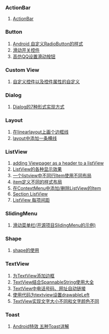 ### ActionBar

1. [ActionBar][actionbar1]


### Button

1. [Android 自定义RadioButton的样式][button1]
2. [滑动开关控件][button2]
3. [高仿QQ设置滑动按钮][button3]


### Custom View

1. [自定义控件以及控件属性的自定义][custom1]

### Dialog

1. [Dialog的7种形式实现方式][dialog1]

### Layout

1. [在linearlayout上画个边框线][layout1]
2. [layout中添加一条横线][layout2]

### ListView

1. [adding Viewpager as a header to a listView][listview1]
2. [ListView的各种显示效果][listview2]
3. [一个listview中不同行Item使用不同布局][listview3]
4. [item定义不同的样式布局][listview4]
5. [在ContextMenu中添加/删除ListView的Item][listview5]
6. [Section ListView][listview6]
7. [ListView 每项间距][listview7]
 


### SlidingMenu

1. [滑动菜单栏(开源项目SlidingMenu的示例)][sliding1]

### Shape

1. [shape的使用][shape1]


### TextView

1. [为TextView添加边框][text1]
2. [TextView结合SpannableString使用大全][text2]
3. [TextView中电话号码、网址自动链接][text3]
4. [使用代码为textview设置drawableLeft][text4]
5. [TextView实现文字大小不同和文字颜色不同][text5]

### Toast

1. [Android特效 五种Toast详解][toast1]




[actionbar1]: http://blog.csdn.net/liu149339750/article/details/8282471

[button1]: http://blog.sina.com.cn/s/blog_777c69930100z6j7.html
[button2]: http://baiy-mail2012.iteye.com/blog/1671641
[button3]: http://www.apkbus.com/forum.php?mod=viewthread&tid=68179

[custom1]: http://blog.csdn.net/nanlus/article/details/8219868

[dialog1]: http://www.codeceo.com/article/7-android-dialog.html

[layout1]: http://blog.csdn.net/hlily2005/article/details/6005969
[layout2]: http://www.eoeandroid.com/thread-62942-1-1.html

[listview1]: http://stackoverflow.com/questions/17087241/adding-viewpager-as-a-header-to-a-listview
[listview2]: http://www.cnblogs.com/chenguanwei/archive/2011/12/09/2282421.html
[listview3]: http://blog.sina.com.cn/s/blog_5da93c8f0100wx4v.html
[listview4]: http://www.yoyong.com/archives/252
[listview5]: http://www.iteye.com/topic/1113551
[listview6]: http://blog.csdn.net/r8hzgemq/article/details/7882985
[listview7]: http://blog.csdn.net/a7888067/article/details/6621817

[sliding1]: http://blog.csdn.net/acrambler/article/details/13775179

[shape1]: http://www.cnblogs.com/cyanfei/archive/2012/07/27/2612023.html

[text1]: http://blog.csdn.net/jwzhangjie/article/details/9404823
[text2]: http://blog.sina.com.cn/s/blog_5da93c8f0100ul3z.html
[text3]: http://blog.sina.com.cn/s/blog_5da93c8f0100ul4a.html
[text4]: http://blog.csdn.net/csdn_ask/article/details/8640994
[text5]: http://blog.csdn.net/h3c4lenovo/article/details/32930821

[toast1]: http://android.tgbus.com/Android/tutorial/201103/346236.shtml
